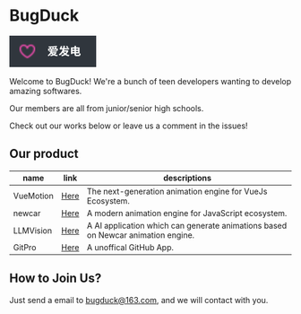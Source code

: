 # BugDuck

[![Funding](../funding.svg)](https://afdian.net/a/newcar)

Welcome to BugDuck! We're a bunch of teen developers wanting to develop amazing softwares.

Our members are all from junior/senior high schools.

Check out our works below or leave us a comment in the issues!

## Our product

| name | link | descriptions |
|  -   | -    |    -         |
| VueMotion | [Here](https://github.com/Bug-Duck/vuemotion) | The next-generation animation engine for VueJs Ecosystem. |
| newcar | [Here](https://github.com/dromara/newcar) | A modern animation engine for JavaScript ecosystem. |
| LLMVision | [Here](https://github.com/Bug-Duck/LLMVision) | A AI application which can generate animations based on Newcar animation engine. |
| GitPro | [Here](https://github.com/Bug-Duck/gitpro) | A unoffical GitHub App. |

## How to Join Us?

Just send a email to bugduck@163.com, and we will contact with you.
